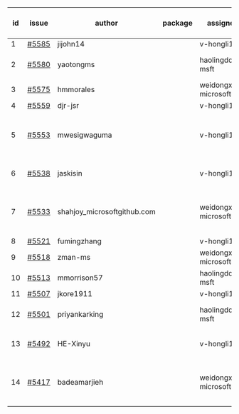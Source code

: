 | id | issue | author | package | assignee | bot advice | created date of issue | target release date | date from target |
| ------ | ------ | ------ | ------ | ------ | ------ | ------ | ------ | :-----: |
| 1 | [#5585](https://github.com/Azure/sdk-release-request/issues/5585) | jijohn14 |  | v-hongli1 | new issue. | 10-10 | 10-25 |  |
| 2 | [#5580](https://github.com/Azure/sdk-release-request/issues/5580) | yaotongms |  | haolingdong-msft | Attention to inconsistent tag. | 10-09 | 10-25 |  |
| 3 | [#5575](https://github.com/Azure/sdk-release-request/issues/5575) | hmmorales |  | weidongxu-microsoft | FirstBeta. TypeSpec. | 10-07 | 10-25 |  |
| 4 | [#5559](https://github.com/Azure/sdk-release-request/issues/5559) | djr-jsr |  | v-hongli1 | new issue. | 10-02 | 10-25 |  |
| 5 | [#5553](https://github.com/Azure/sdk-release-request/issues/5553) | mwesigwaguma |  | v-hongli1 | new comment. Attention to inconsistent tag. | 10-01 | 10-25 |  |
| 6 | [#5538](https://github.com/Azure/sdk-release-request/issues/5538) | jaskisin |  | v-hongli1 | new issue. new comment. | 09-27 | 10-24 |  |
| 7 | [#5533](https://github.com/Azure/sdk-release-request/issues/5533) | shahjoy_microsoftgithub.com |  | weidongxu-microsoft | new comment. Attention to inconsistent tag. | 09-25 | 10-25 |  |
| 8 | [#5521](https://github.com/Azure/sdk-release-request/issues/5521) | fumingzhang |  | v-hongli1 | new issue. | 09-24 | 10-24 |  |
| 9 | [#5518](https://github.com/Azure/sdk-release-request/issues/5518) | zman-ms |  | weidongxu-microsoft | new issue. TypeSpec. | 09-24 | 10-25 |  |
| 10 | [#5513](https://github.com/Azure/sdk-release-request/issues/5513) | mmorrison57 |  | haolingdong-msft | FirstBeta. | 09-18 | 10-25 |  |
| 11 | [#5507](https://github.com/Azure/sdk-release-request/issues/5507) | jkore1911 |  | v-hongli1 | new issue. | 09-16 | 10-24 |  |
| 12 | [#5501](https://github.com/Azure/sdk-release-request/issues/5501) | priyankarking |  | haolingdong-msft | new comment. HoldOn. | 09-13 | 10-25 |  |
| 13 | [#5492](https://github.com/Azure/sdk-release-request/issues/5492) | HE-Xinyu |  | v-hongli1 | new comment. FirstBeta. | 09-13 | 10-24 |  |
| 14 | [#5417](https://github.com/Azure/sdk-release-request/issues/5417) | badeamarjieh |  | weidongxu-microsoft | new comment. FirstGA. FirstBeta. TypeSpec. | 08-12 | 10-25 |  |
